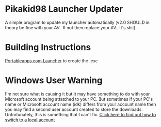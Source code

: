 # Pikakid98 Launcher Updater
A simple program to update my launcher automatically (v2.0 SHOULD in theory be fine with your AV.. If not then replace your AV.. It's shit)

<h1>Building Instructions</h1>

[Portableapps.com Launcher](https://portableapps.com/apps/development/portableapps.com_launcher)
to create the .exe

<h1>Windows User Warning</h1>

I'm not sure what is causing it but it may have something to do with your Microsoft account being attatched to your PC. But sometimes if your PC's name or Microsoft account name (idk) differs from your account name then you may find a second user account created to store the downloads. Unfortunately, this is something that I can't fix. [Click here to find out how to switch to a local account](https://support.microsoft.com/en-us/windows/switch-your-windows-10-device-to-a-local-account-eb7e78a9-88ee-9bc3-8f06-831b56e339fd)
